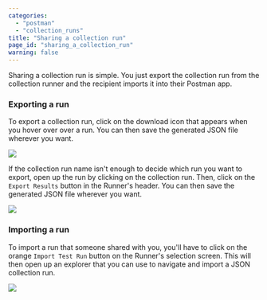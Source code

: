 ```yaml
---
categories:
  - "postman"
  - "collection_runs"
title: "Sharing a collection run"
page_id: "sharing_a_collection_run"
warning: false
---
```

Sharing a collection run is simple. You just export the collection run from the collection runner and the recipient imports it into their Postman app.

### Exporting a run

To export a collection run, click on the download icon that appears when you hover over over a run. You can then save the generated JSON file wherever you want.

![](https://s3.amazonaws.com/postman-static-getpostman-com/postman-docs/59089889.png)

If the collection run name isn't enough to decide which run you want to export, open up the run by clicking on the collection run. Then, click on the `Export Results` button in the Runner's header. You can then save the generated JSON file wherever you want.

![](https://s3.amazonaws.com/postman-static-getpostman-com/postman-docs/59089958.png)

### Importing a run

To import a run that someone shared with you, you'll have to click on the orange `Import Test Run` button on the Runner's selection screen. This will then open up an explorer that you can use to navigate and import a JSON collection run.

![](https://s3.amazonaws.com/postman-static-getpostman-com/postman-docs/59090012.png)
